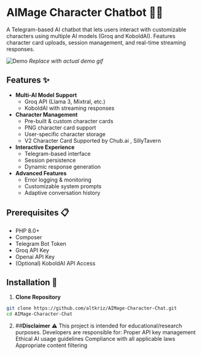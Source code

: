 # AIMage Character Chatbot 🤖💬

A Telegram-based AI chatbot that lets users interact with customizable characters using multiple AI models (Groq and KoboldAI). Features character card uploads, session management, and real-time streaming responses.

![Demo](https://via.placeholder.com/800x400.png?text=Chatbot+Demo+Preview) *Replace with actual demo gif*

## Features ✨

- **Multi-AI Model Support**
  - Groq API (Llama 3, Mixtral, etc.)
  - KoboldAI with streaming responses
- **Character Management**
  - Pre-built & custom character cards
  - PNG character card support
  - User-specific character storage
  - V2 Character Card Supported by Chub.ai , SillyTavern 
- **Interactive Experience**
  - Telegram-based interface
  - Session persistence
  - Dynamic response generation
- **Advanced Features**
  - Error logging & monitoring
  - Customizable system prompts
  - Adaptive conversation history

## Prerequisites 📋

- PHP 8.0+
- Composer
- Telegram Bot Token
- Groq API Key
- Openai API Key 
- (Optional) KoboldAI API Access

## Installation 🚀

1. **Clone Repository**
```bash
git clone https://github.com/altkriz/AIMage-Character-Chat.git
cd AIMage-Character-Chat

```
2. ##**Disclaimer** ⚠️
This project is intended for educational/research purposes. Developers are responsible for:
Proper API key management
Ethical AI usage guidelines
Compliance with all applicable laws
Appropriate content filtering

